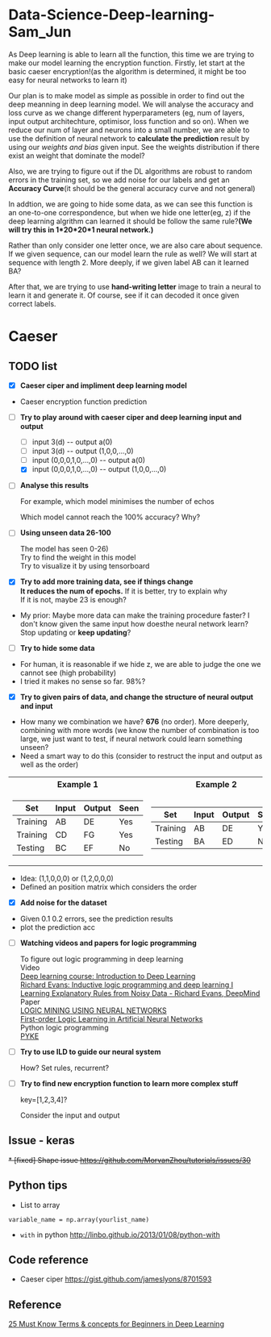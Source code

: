 # Data-Science-Deep-learning-Sam_Jun

As Deep learning is able to learn all the function, this time we are trying to make our model learning the encryption function.
Firstly, let start at the basic caeser encryption!(as the algorithm is determined, it might be too easy for neural networks to learn it) 

Our plan is to make model as simple as possible in order to find out the deep meanning in deep learning model. We will analyse the accuracy and loss curve as we change different hyperparameters (eg, num of layers, input output architechture, optimisor, loss function and so on). When we reduce our num of layer and neurons into a small number, we are able to use the definition of neural network to **calculate the prediction** result by using our _weights and bias_ given input. See the weights distribution if there exist an weight that dominate the model?

Also, we are trying to figure out if the DL algorithms are robust to random errors in the training set, so we add noise for our labels and get an **Accuracy Curve**(it should be the general accuracy curve and not general)

In addtion, we are going to hide some data, as we can see this function is an one-to-one correspondence, but when we hide one letter(eg, z) if the deep learning algrithm can learned it should be follow the same rule?**(We will try this in 1\*20\*20*1 neural network.)**

Rather than only consider one letter once, we are also care about sequence. If we given sequence, can our model learn the rule as well? We will start at sequence with length 2. More deeply, if we given label AB can it learned BA?

After that, we are trying to use **hand-writing letter** image to train a neural to learn it and generate it. Of course, see if it can decoded it once given correct labels.

# Caeser
## TODO list
- [x] **Caeser ciper and impliment deep learning model**
* Caeser encryption function prediction
- [ ] **Try to play around with caeser ciper and deep learning input and output**
    - [ ] input 3(d) -- output a(0)
    - [ ] input 3(d) -- output (1,0,0,...,0)
    - [ ] input (0,0,0,1,0,...,0) -- output a(0)
    - [x] input (0,0,0,1,0,...,0) -- output (1,0,0,...,0)
- [ ] **Analyse this results**

   For example, which model minimises the number of echos 
   
   Which model cannot reach the 100% accuracy? Why?
   
- [ ] **Using unseen data 26-100**

    The model has seen 0-26)<br>
    Try to find the weight in this model<br>
    Try to visualize it by using tensorboard<br>
- [x] **Try to add more training data, see if things change**<br>
    **It reduces the num of epochs.**
    If it is better, try to explain why<br>
    If it is not, maybe 23 is enough?<br>
* My prior: Maybe more data can make the training procedure faster? I don't know given the same input how doesthe neural network learn? Stop updating or **keep updating**?
- [ ] **Try to hide some data**
* For human, it is reasonable if we hide z, we are able to judge the one we cannot see (high probability)
* I tried it makes no sense so far. 98%?
- [x] **Try to given pairs of data, and change the structure of neural output and input**
* How many we combination we have? **676** (no order). More deeperly, combining with more words (we know the number of combination is too large, we just want to test, if neural network could learn something unseen?
* Need a smart way to do this (consider to restruct the input and output as well as the order)<br>


<table>
<tr><th>Example 1 </th><th>Example 2</th></tr>
<tr><td>

Set|Input| Output|Seen
---|---|---|---|
Training| AB | DE |Yes
Training| CD | FG |Yes
Testing | BC | EF |No

</td><td>


Set|Input| Output|Seen
---|---|---|---|
Training| AB | DE |Yes
Testing | BA | ED |No

</td></tr> </table>

* Idea: (1,1,0,0,0) or (1,2,0,0,0)
* Defined an position matrix which considers the order

- [x] **Add noise for the dataset**
* Given 0.1 0.2 errors, see the prediction results
* plot the prediction acc

- [ ] **Watching videos and papers for logic programming**

    To figure out logic programming in deep learning<br>
    Video<br>
    [Deep learning course: Introduction to Deep Learning](https://www.youtube.com/watch?v=JN6H4rQvwgY)<br>
    [Richard Evans: Inductive logic programming and deep learning I](https://www.youtube.com/watch?v=yD02DlZnHJw)<br>
    [Learning Explanatory Rules from Noisy Data - Richard Evans, DeepMind](https://www.youtube.com/watch?v=_wuFBF_Cgm0&t=24s)<br>
    Paper<br>
    [LOGIC MINING USING NEURAL NETWORKS](https://arxiv.org/pdf/0804.4071.pdf)<br>
    [First-order Logic Learning in Artificial Neural Networks](https://core.ac.uk/download/pdf/17294404.pdf)<br>
    Python logic programming<br>
    [PYKE](http://pyke.sourceforge.net/index.html)

- [ ] **Try to use ILD to guide our neural system**

    How? Set rules, recurrent?

- [ ] **Try to find new encryption function to learn more complex stuff**

    key=[1,2,3,4]? 
    
    Consider the input and output
    
    
   
## Issue - keras
~~* [fixed] Shape issue
https://github.com/MorvanZhou/tutorials/issues/30~~

## Python tips
* List to array
```{python}
variable_name = np.array(yourlist_name)
```
* `with` in python
http://linbo.github.io/2013/01/08/python-with

## Code reference
* Caeser ciper
https://gist.github.com/jameslyons/8701593



## Reference
[25 Must Know Terms & concepts for Beginners in Deep Learning](https://www.analyticsvidhya.com/blog/2017/05/25-must-know-terms-concepts-for-beginners-in-deep-learning/#)
